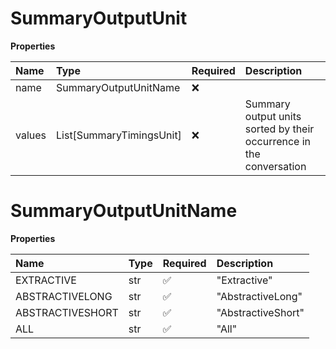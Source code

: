 # SummaryOutputUnit

**Properties**

| Name   | Type                     | Required | Description                                                         |
| :----- | :----------------------- | :------- | :------------------------------------------------------------------ |
| name   | SummaryOutputUnitName    | ❌       |                                                                     |
| values | List[SummaryTimingsUnit] | ❌       | Summary output units sorted by their occurrence in the conversation |

# SummaryOutputUnitName

**Properties**

| Name             | Type | Required | Description        |
| :--------------- | :--- | :------- | :----------------- |
| EXTRACTIVE       | str  | ✅       | "Extractive"       |
| ABSTRACTIVELONG  | str  | ✅       | "AbstractiveLong"  |
| ABSTRACTIVESHORT | str  | ✅       | "AbstractiveShort" |
| ALL              | str  | ✅       | "All"              |

<!-- This file was generated by liblab | https://liblab.com/ -->

